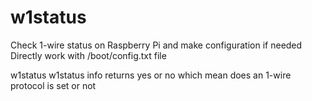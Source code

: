 # w1status

Check 1-wire status on Raspberry Pi and make configuration if needed
Directly work with /boot/config.txt file

w1status
w1status info
returns yes or no which mean does an 1-wire protocol is set or not
